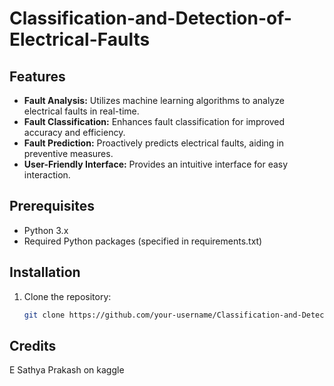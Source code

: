 # Classification-and-Detection-of-Electrical-Faults
## Features

- **Fault Analysis:** Utilizes machine learning algorithms to analyze electrical faults in real-time.
- **Fault Classification:** Enhances fault classification for improved accuracy and efficiency.
- **Fault Prediction:** Proactively predicts electrical faults, aiding in preventive measures.
- **User-Friendly Interface:** Provides an intuitive interface for easy interaction.

## Prerequisites

- Python 3.x
- Required Python packages (specified in requirements.txt)

## Installation

1. Clone the repository:
   ```bash
   git clone https://github.com/your-username/Classification-and-Detection-of-Electrical-Faults.git

## Credits
E Sathya Prakash on kaggle
